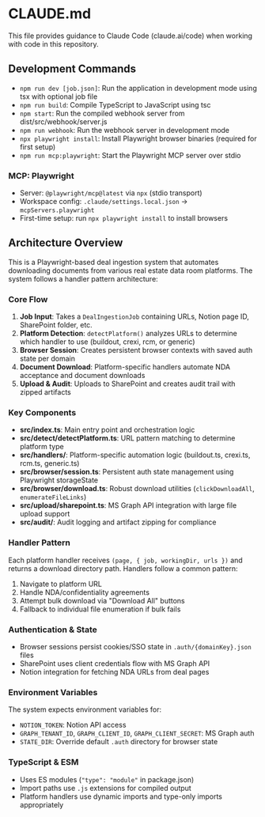 # CLAUDE.md

This file provides guidance to Claude Code (claude.ai/code) when working with code in this repository.

## Development Commands

- `npm run dev [job.json]`: Run the application in development mode using tsx with optional job file
- `npm run build`: Compile TypeScript to JavaScript using tsc
- `npm start`: Run the compiled webhook server from dist/src/webhook/server.js
- `npm run webhook`: Run the webhook server in development mode
- `npx playwright install`: Install Playwright browser binaries (required for first setup)
- `npm run mcp:playwright`: Start the Playwright MCP server over stdio

### MCP: Playwright
- Server: `@playwright/mcp@latest` via `npx` (stdio transport)
- Workspace config: `.claude/settings.local.json` -> `mcpServers.playwright`
- First-time setup: run `npx playwright install` to install browsers

## Architecture Overview

This is a Playwright-based deal ingestion system that automates downloading documents from various real estate data room platforms. The system follows a handler pattern architecture:

### Core Flow
1. **Job Input**: Takes a `DealIngestionJob` containing URLs, Notion page ID, SharePoint folder, etc.
2. **Platform Detection**: `detectPlatform()` analyzes URLs to determine which handler to use (buildout, crexi, rcm, or generic)
3. **Browser Session**: Creates persistent browser contexts with saved auth state per domain
4. **Document Download**: Platform-specific handlers automate NDA acceptance and document downloads
5. **Upload & Audit**: Uploads to SharePoint and creates audit trail with zipped artifacts

### Key Components

- **src/index.ts**: Main entry point and orchestration logic
- **src/detect/detectPlatform.ts**: URL pattern matching to determine platform type
- **src/handlers/**: Platform-specific automation logic (buildout.ts, crexi.ts, rcm.ts, generic.ts)
- **src/browser/session.ts**: Persistent auth state management using Playwright storageState
- **src/browser/download.ts**: Robust download utilities (`clickDownloadAll`, `enumerateFileLinks`)
- **src/upload/sharepoint.ts**: MS Graph API integration with large file upload support
- **src/audit/**: Audit logging and artifact zipping for compliance

### Handler Pattern
Each platform handler receives `(page, { job, workingDir, urls })` and returns a download directory path. Handlers follow a common pattern:
1. Navigate to platform URL
2. Handle NDA/confidentiality agreements
3. Attempt bulk download via "Download All" buttons
4. Fallback to individual file enumeration if bulk fails

### Authentication & State
- Browser sessions persist cookies/SSO state in `.auth/{domainKey}.json` files
- SharePoint uses client credentials flow with MS Graph API
- Notion integration for fetching NDA URLs from deal pages

### Environment Variables
The system expects environment variables for:
- `NOTION_TOKEN`: Notion API access
- `GRAPH_TENANT_ID`, `GRAPH_CLIENT_ID`, `GRAPH_CLIENT_SECRET`: MS Graph auth
- `STATE_DIR`: Override default `.auth` directory for browser state

### TypeScript & ESM
- Uses ES modules (`"type": "module"` in package.json)
- Import paths use `.js` extensions for compiled output
- Platform handlers use dynamic imports and type-only imports appropriately
